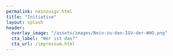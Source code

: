 ```yaml
---
permalink: neinzuigv.html
title: "Initiative"
layout: splash
header:
  overlay_image: "/assets/images/Nein-zu-den-IGV-der-WHO.png"
  cta_label: "Wer ist das?"
  cta_url: /impressum.html
---
```

